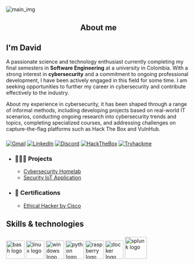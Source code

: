 ###
![main_img](https://davidf.io/wp-content/uploads/2024/07/machine.png)


###

<h2 align="center">About me</h2>

###

<h2 align="left">I'm David</h2>
<p align="left">A passionate science and technology enthusiast currently completing my final semesters in <strong>Software Engineering</strong> at a university in Colombia. With a strong interest in <strong>cybersecurity</strong> and a commitment to ongoing professional development, I have been actively engaged in this field for some time. I am seeking opportunities to further my career in cybersecurity and contribute effectively to the industry. </p>

<p align="left">About my experience in cybersecurity, it has been shaped through a range of informal methods, including developing projects based on real-world IT scenarios, conducting ongoing research into cybersecurity trends and topics, completing specialized courses, and addressing challenges on capture-the-flag platforms such as Hack The Box and VulnHub. </p>

###

[![Gmail](https://img.shields.io/static/v1?message=Gmail&logo=gmail&label=&color=D14836&logoColor=white&labelColor=&style=for-the-badge)](mailto:w4termelon.01nocaptcha@gmail.com)
[![LinkedIn](https://img.shields.io/static/v1?message=LinkedIn&logo=linkedin&label=&color=0077B5&logoColor=white&labelColor=&style=for-the-badge)](https://www.linkedin.com/in/david-gutierrez-57849a211)
[![Discord](https://img.shields.io/static/v1?message=Discord&logo=discord&label=&color=7289DA&logoColor=white&labelColor=&style=for-the-badge)](https://discord.gg/6KCra55y)
[![HackTheBox](https://img.shields.io/badge/-HackTheBox-%239FEF00?style=for-the-badge&logo=hackthebox&logoColor=white)](https://app.hackthebox.com/profile/793586)
[![Tryhackme](https://img.shields.io/badge/-TryHackMe-%23212C42?style=for-the-badge&logo=tryhackme&logoColor=white)](https://tryhackme.com/p/birdm4nw)


###

- ### 🧑🏼‍💻 Projects
  - [Cybersecurity Homelab](https://github.com/birdm4nw/Cybersecurity-HomeLab)
  - [Security IoT Application](https://github.com/birdm4nw/security_app)

- ### 📕 Certifications
  - [Ethical Hacker by Cisco](https://davidf.io/wp-content/uploads/2024/07/cisco_certification.pdf)


###

<h2 align="left">Skills & technologies</h2>

###

<div align="left">
  <img src="https://cdn.jsdelivr.net/gh/devicons/devicon@latest/icons/bash/bash-original.svg" height="50" alt="bash logo" />
  <img src="https://cdn.jsdelivr.net/gh/devicons/devicon@latest/icons/linux/linux-original.svg" height="50" alt="linux logo" />
  <img src="https://cdn.jsdelivr.net/gh/devicons/devicon@latest/icons/windows11/windows11-original.svg" height="50" alt="windows logo" />
  <img src="https://cdn.jsdelivr.net/gh/devicons/devicon@latest/icons/python/python-original.svg" height="50" alt="python logo" />
  <img src="https://cdn.jsdelivr.net/gh/devicons/devicon@latest/icons/raspberrypi/raspberrypi-original.svg" height="50" alt="raspberry logo"  />
  <img src="https://cdn.jsdelivr.net/gh/devicons/devicon@latest/icons/docker/docker-original-wordmark.svg" height="50" alt="docker logo" />
  <img src="https://cdn.jsdelivr.net/gh/devicons/devicon@latest/icons/splunk/splunk-original-wordmark.svg" height="60" alt="splunk logo" />
</div>

###
